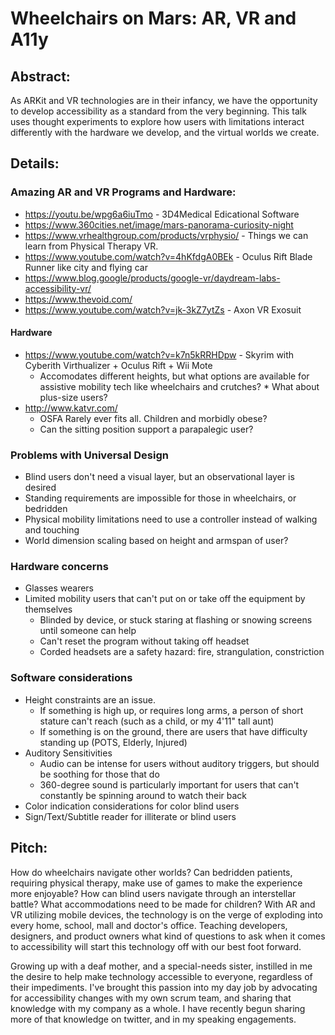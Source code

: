 # Wheelchairs on Mars: AR, VR and A11y

## Abstract:
As ARKit and VR technologies are in their infancy, we have the opportunity to develop accessibility as a standard from the very beginning. This talk uses thought experiments to explore how users with limitations interact differently with the hardware we develop, and the virtual worlds we create.

## Details:

### Amazing AR and VR Programs and Hardware:
* https://youtu.be/wpg6a6iuTmo - 3D4Medical Edicational Software
* https://www.360cities.net/image/mars-panorama-curiosity-night
* https://www.vrhealthgroup.com/products/vrphysio/ - Things we can learn from Physical Therapy VR. 
* https://www.youtube.com/watch?v=4hKfdgA0BEk - Oculus Rift Blade Runner like city and flying car
* https://www.blog.google/products/google-vr/daydream-labs-accessibility-vr/
* https://www.thevoid.com/
* https://www.youtube.com/watch?v=jk-3kZ7ytZs - Axon VR Exosuit

#### Hardware
* https://www.youtube.com/watch?v=k7n5kRRHDpw - Skyrim with Cyberith Virthualizer + Oculus Rift + Wii Mote 
   * Accomodates different heights, but what options are available for assistive mobility tech like wheelchairs and crutches?    * What about plus-size users?
* http://www.katvr.com/
   * OSFA Rarely ever fits all. Children and morbidly obese?
   * Can the sitting position support a parapalegic user?

### Problems with Universal Design
* Blind users don't need a visual layer, but an observational layer is desired
* Standing requirements are impossible for those in wheelchairs, or bedridden
* Physical mobility limitations need to use a controller instead of walking and touching
* World dimension scaling based on height and armspan of user?

### Hardware concerns
* Glasses wearers
* Limited mobility users that can't put on or take off the equipment by themselves
    * Blinded by device, or stuck staring at flashing or snowing screens until someone can help
    * Can't reset the program without taking off headset
    * Corded headsets are a safety hazard: fire, strangulation, constriction

### Software considerations
* Height constraints are an issue. 
   * If something is high up, or requires long arms, a person of short stature can't reach (such as a child, or my 4'11" tall aunt)
   * If something is on the ground, there are users that have difficulty standing up (POTS, Elderly, Injured)
* Auditory Sensitivities
    * Audio can be intense for users without auditory triggers, but should be soothing for those that do
    * 360-degree sound is particularly important for users that can't constantly be spinning around to watch their back
* Color indication considerations for color blind users
* Sign/Text/Subtitle reader for illiterate or blind users

## Pitch:

How do wheelchairs navigate other worlds? Can bedridden patients, requiring physical therapy, make use of games to make the experience more enjoyable? How can blind users navigate through an interstellar battle? What accommodations need to be made for children? With AR and VR utilizing mobile devices, the technology is on the verge of exploding into every home, school, mall and doctor's office. Teaching developers, designers, and product owners what kind of questions to ask when it comes to accessibility will start this technology off with our best foot forward. 

Growing up with a deaf mother, and a special-needs sister, instilled in me the desire to help make technology accessible to everyone, regardless of their impediments. I've brought this passion into my day job by advocating for accessibility changes with my own scrum team, and sharing that knowledge with my company as a whole. I have recently begun sharing more of that knowledge on twitter, and in my speaking engagements. 
